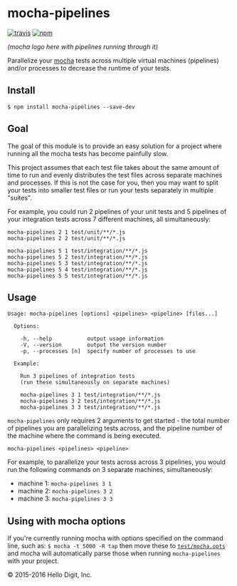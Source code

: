 # mocha-pipelines
[![travis][travis-image]][travis-url]
[![npm][npm-image]][npm-url]

[travis-image]: https://travis-ci.org/hellodigit/mocha-pipelines.svg?branch=master
[travis-url]: https://travis-ci.org/hellodigit/mocha-pipelines

[npm-image]: https://img.shields.io/npm/v/mocha-pipelines.svg?style=flat
[npm-url]: https://npmjs.org/package/mocha-pipelines

*(mocha logo here with pipelines running through it)*

Parallelize your [mocha](https://github.com/mochajs/mocha) tests across
multiple virtual machines (pipelines) and/or processes to decrease the runtime
of your tests.

## Install
```
$ npm install mocha-pipelines --save-dev
```

## Goal
The goal of this module is to provide an easy solution for a project where
running all the mocha tests has become painfully slow.

This project assumes that each test file takes about the same amount of time to
run and evenly distributes the test files across separate machines and processes.
If this is not the case for you, then you may want to split your tests into
smaller test files or run your tests separately in multiple "suites".

For example, you could run 2 pipelines of your unit tests and 5 pipelines of
your integration tests across 7 different machines, all simultaneously:
```
mocha-pipelines 2 1 test/unit/**/*.js
mocha-pipelines 2 2 test/unit/**/*.js

mocha-pipelines 5 1 test/integration/**/*.js
mocha-pipelines 5 2 test/integration/**/*.js
mocha-pipelines 5 3 test/integration/**/*.js
mocha-pipelines 5 4 test/integration/**/*.js
mocha-pipelines 5 5 test/integration/**/*.js
```

## Usage
```
Usage: mocha-pipelines [options] <pipelines> <pipeline> [files...]

  Options:

    -h, --help           output usage information
    -V, --version        output the version number
    -p, --processes [n]  specify number of processes to use

  Example:

    Run 3 pipelines of integration tests
    (run these simultaneously on separate machines)

    mocha-pipelines 3 1 test/integration/**/*.js
    mocha-pipelines 3 2 test/integration/**/*.js
    mocha-pipelines 3 3 test/integration/**/*.js
```

`mocha-pipelines` only requires 2 arguments to get started - the total number
of pipelines you are parallelizing tests across, and the pipeline number of the
machine where the command is being executed.

```
mocha-pipelines <pipelines> <pipeline>
```

For example, to parallelize your tests across across 3 pipelines, you
would run the following commands on 3 separate machines, simultaneously:

* machine 1: `mocha-pipelines 3 1`
* machine 2: `mocha-pipelines 3 2`
* machine 3: `mocha-pipelines 3 3`

## Using with mocha options
If you're currently running mocha with options specified on the command line,
such as: `$ mocha -t 5000 -R tap` then move these to
[`test/mocha.opts`](https://mochajs.org/#mochaopts) and mocha will automatically
parse those when running `mocha-pipelines` with your project.

&copy; 2015-2016 Hello Digit, Inc.
